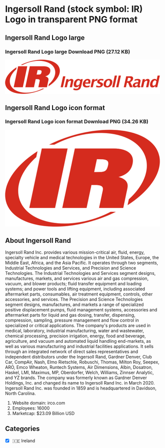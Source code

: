# Ingersoll Rand (stock symbol: IR) Logo in transparent PNG format

## Ingersoll Rand Logo large

### Ingersoll Rand Logo large Download PNG (27.12 KB)

![Ingersoll Rand Logo large Download PNG (27.12 KB)](/img/orig/IR_BIG-b77143f5.png)

## Ingersoll Rand Logo icon format

### Ingersoll Rand Logo icon format Download PNG (34.26 KB)

![Ingersoll Rand Logo icon format Download PNG (34.26 KB)](/img/orig/IR-c9af8666.png)

## About Ingersoll Rand

Ingersoll Rand Inc. provides various mission-critical air, fluid, energy, specialty vehicle and medical technologies in the United States, Europe, the Middle East, Africa, and the Asia Pacific. It operates through two segments, Industrial Technologies and Services, and Precision and Science Technologies. The Industrial Technologies and Services segment designs, manufactures, markets, and services various air and gas compression, vacuum, and blower products; fluid transfer equipment and loading systems; and power tools and lifting equipment, including associated aftermarket parts, consumables, air treatment equipment, controls, other accessories, and services. The Precision and Science Technologies segment designs, manufactures, and markets a range of specialized positive displacement pumps, fluid management systems, accessories and aftermarket parts for liquid and gas dosing, transfer, dispensing, compression, sampling, pressure management and flow control in specialized or critical applications. The company's products are used in medical, laboratory, industrial manufacturing, water and wastewater, chemical processing, precision irrigation, energy, food and beverage, agriculture, and vacuum and automated liquid handling end-markets, as well as various manufacturing and industrial facilities applications. It sells through an integrated network of direct sales representatives and independent distributors under the Ingersoll Rand, Gardner Denver, Club Car, CompAir, Nash, Elmo Rietschle, Robuschi, Thomas, Milton Roy, Seepex, ARO, Emco Wheaton, Runtech Systems, Air Dimensions, Albin, Dosatron, Haskel, LMI, Maximus, MP, Oberdorfer, Welch, Williams, Zinnser Analytic, and YZ brands. The company was formerly known as Gardner Denver Holdings, Inc. and changed its name to Ingersoll Rand Inc. in March 2020. Ingersoll Rand Inc. was founded in 1859 and is headquartered in Davidson, North Carolina.

1. Website domain: irco.com
2. Employees: 16000
3. Marketcap: $23.09 Billion USD


## Categories
- [x] 🇮🇪 Ireland
